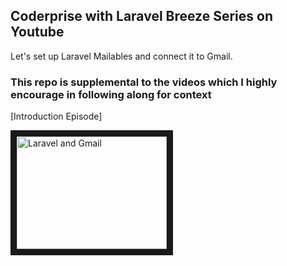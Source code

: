 ## Coderprise with Laravel Breeze Series on Youtube

Let's set up Laravel Mailables and connect it to Gmail.

### This repo is supplemental to the videos which I highly encourage in following along for context

[Introduction Episode]

<a href="http://www.youtube.com/watch?feature=player_embedded&v=PCITM-dSZxs
" target="_blank"><img src="http://img.youtube.com/vi/PCITM-dSZxs/0.jpg"
alt="Laravel and Gmail" width="240" height="180" border="10" /></a>
